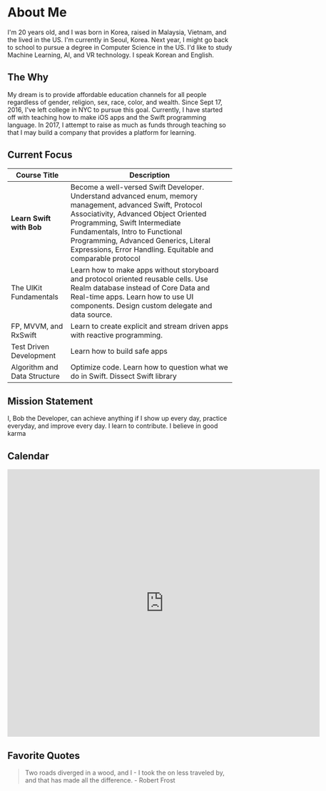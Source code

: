 
# About Me
I'm 20 years old, and I was born in Korea, raised in Malaysia, Vietnam, and the lived in the US. I'm currently in Seoul, Korea. Next year, I might go back to school to pursue a degree in Computer Science in the US. I'd like to study Machine Learning, AI, and VR technology. I speak Korean and English.

## The Why
My dream is to provide affordable education channels for all people regardless of gender, religion, sex, race, color, and wealth. Since Sept 17, 2016, I've left college in NYC to pursue this goal. Currently, I have started off with teaching how to make iOS apps and the Swift programming language. In 2017, I attempt to raise as much as funds through teaching so that I may build a company that provides a platform for learning.

## Current Focus
| Course Title  |  Description |
|----------|--------|
| **Learn Swift with Bob** | Become a well-versed Swift Developer. Understand advanced enum, memory management, advanced Swift, Protocol Associativity, Advanced Object Oriented Programming, Swift Intermediate Fundamentals, Intro to Functional Programming, Advanced Generics, Literal Expressions, Error Handling. Equitable and comparable protocol |
| The UIKit Fundamentals | Learn how to make apps without storyboard and protocol oriented reusable cells. Use Realm database instead of Core Data and Real-time apps. Learn how to use UI components. Design custom delegate and data source.  |
| FP, MVVM, and RxSwift  | Learn to create explicit and stream driven apps with reactive programming. |
| Test Driven Development   | Learn how to build safe apps |
| Algorithm and Data Structure  | Optimize code. Learn how to question what we do in Swift. Dissect Swift library |

## Mission Statement
I, Bob the Developer, can achieve anything if I show up every day, practice everyday, and improve every day. I learn to contribute. I believe in good karma

## Calendar
<iframe src="https://calendar.google.com/calendar/embed?height=600&amp;wkst=2&amp;hl=en&amp;bgcolor=%23ffffff&amp;src=bobleesj%40gmail.com&amp;color=%231B887A&amp;ctz=Asia%2FSeoul" style="border-width:0" width="700" height="600" frameborder="0" scrolling="no"></iframe>

## Favorite Quotes
> Two roads diverged in a wood, and I - I took the on less traveled by, and that has made all the difference. - Robert Frost
